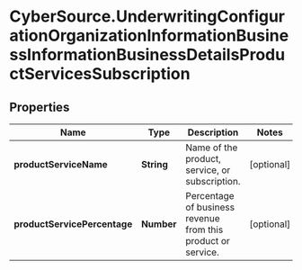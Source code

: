 # CyberSource.UnderwritingConfigurationOrganizationInformationBusinessInformationBusinessDetailsProductServicesSubscription

## Properties
Name | Type | Description | Notes
------------ | ------------- | ------------- | -------------
**productServiceName** | **String** | Name of the product, service, or subscription. | [optional] 
**productServicePercentage** | **Number** | Percentage of business revenue from this product or service. | [optional] 


